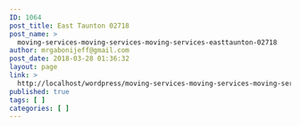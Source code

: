 ```yaml
---
ID: 1064
post_title: East Taunton 02718
post_name: >
  moving-services-moving-services-moving-services-easttaunton-02718
author: mrgabonijeff@gmail.com
post_date: 2018-03-28 01:36:32
layout: page
link: >
  http://localhost/wordpress/moving-services-moving-services-moving-services-easttaunton-02718/
published: true
tags: [ ]
categories: [ ]
---
```


